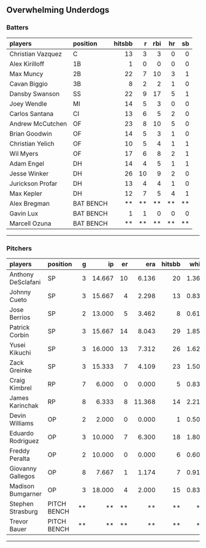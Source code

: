 ## Overwhelming Underdogs

### Batters

 
|players           |position  | hitsbb|  r| rbi| hr| sb| 
|:-----------------|:---------|------:|--:|---:|--:|--:| 
|Christian Vazquez |C         |     13|  3|   3|  0|  0| 
|Alex Kirilloff    |1B        |      1|  0|   0|  0|  0| 
|Max Muncy         |2B        |     22|  7|  10|  3|  1| 
|Cavan Biggio      |3B        |      8|  2|   2|  1|  0| 
|Dansby Swanson    |SS        |     22|  9|  17|  5|  1| 
|Joey Wendle       |MI        |     14|  5|   3|  0|  0| 
|Carlos Santana    |CI        |     13|  6|   5|  2|  0| 
|Andrew McCutchen  |OF        |     23|  8|  10|  5|  0| 
|Brian Goodwin     |OF        |     14|  5|   3|  1|  0| 
|Christian Yelich  |OF        |     10|  5|   4|  1|  1| 
|Wil Myers         |OF        |     17|  6|   8|  2|  1| 
|Adam Engel        |DH        |     14|  4|   5|  1|  1| 
|Jesse Winker      |DH        |     26| 10|   9|  2|  0| 
|Jurickson Profar  |DH        |     13|  4|   4|  1|  0| 
|Max Kepler        |DH        |     12|  7|   5|  4|  1| 
|Alex Bregman      |BAT BENCH |     **| **|  **| **| **| 
|Gavin Lux         |BAT BENCH |      1|  1|   0|  0|  0| 
|Marcell Ozuna     |BAT BENCH |     **| **|  **| **| **| 


* * *

### Pitchers

 
|players            |position    |  g|     ip| er|    era| hitsbb|  whip| so|  w| sv| 
|:------------------|:-----------|--:|------:|--:|------:|------:|-----:|--:|--:|--:| 
|Anthony DeSclafani |SP          |  3| 14.667| 10|  6.136|     20| 1.364| 14|  0|  0| 
|Johnny Cueto       |SP          |  3| 15.667|  4|  2.298|     13| 0.830| 17|  1|  0| 
|Jose Berrios       |SP          |  2| 13.000|  5|  3.462|      8| 0.615| 12|  0|  0| 
|Patrick Corbin     |SP          |  3| 15.667| 14|  8.043|     29| 1.851|  9|  0|  0| 
|Yusei Kikuchi      |SP          |  3| 16.000| 13|  7.312|     26| 1.625| 26|  0|  0| 
|Zack Greinke       |SP          |  3| 15.333|  7|  4.109|     23| 1.500| 12|  2|  0| 
|Craig Kimbrel      |RP          |  7|  6.000|  0|  0.000|      5| 0.833| 11|  1|  3| 
|James Karinchak    |RP          |  8|  6.333|  8| 11.368|     14| 2.211|  2|  1|  2| 
|Devin Williams     |OP          |  2|  2.000|  0|  0.000|      1| 0.500|  3|  0|  0| 
|Eduardo Rodriguez  |OP          |  3| 10.000|  7|  6.300|     18| 1.800| 17|  1|  0| 
|Freddy Peralta     |OP          |  2| 10.000|  0|  0.000|      6| 0.600| 10|  1|  0| 
|Giovanny Gallegos  |OP          |  8|  7.667|  1|  1.174|      7| 0.913|  8|  0|  0| 
|Madison Bumgarner  |OP          |  3| 18.000|  4|  2.000|     15| 0.833| 11|  1|  0| 
|Stephen Strasburg  |PITCH BENCH | **|     **| **|     **|     **|    **| **| **| **| 
|Trevor Bauer       |PITCH BENCH | **|     **| **|     **|     **|    **| **| **| **| 


* * *


